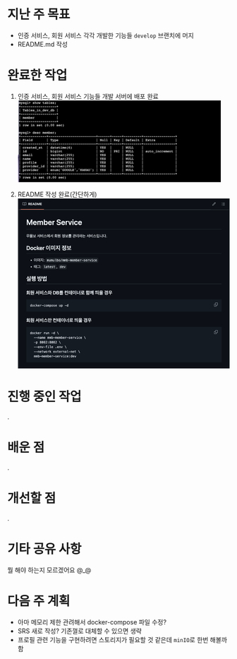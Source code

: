 # 지난 주 목표

- 인증 서비스, 회원 서비스 각각 개발한 기능들 `develop` 브랜치에 머지
- README.md 작성

# 완료한 작업

1. 인증 서비스, 회원 서비스 기능들 개발 서버에 배포 완료
   ![member_table_desc.png](../../9_images/member_table_desc.png)

2. README 작성 완료(간단하게)
   ![member_service_readme.png](../../9_images/member_service_readme.png)

# 진행 중인 작업

.

# 배운 점

.

# 개선할 점

.

# 기타 공유 사항

뭘 해야 하는지 모르겠어요 @_@

# 다음 주 계획

- 아마 메모리 제한 관려해서 docker-compose 파일 수정?
- SRS 새로 작성? 기존껄로 대체할 수 있으면 생략
- 프로필 관련 기능을 구현하려면 스토리지가 필요할 것 같은데 `minIO`로 한번 해볼까 함
